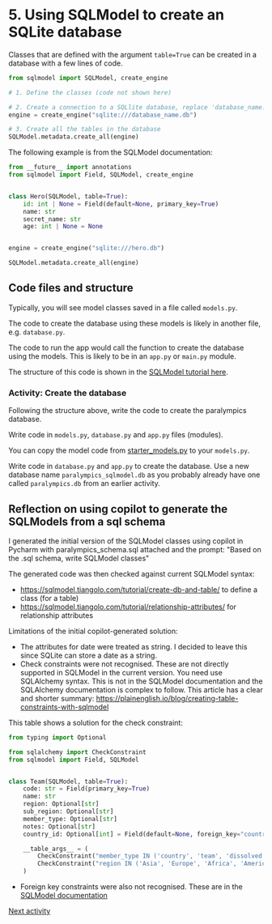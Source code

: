 # 5. Using SQLModel to create an SQLite database

Classes that are defined with the argument `table=True` can be created in a database with a few lines of code.

```python
from sqlmodel import SQLModel, create_engine

# 1. Define the classes (code not shown here)

# 2. Create a connection to a SQLlite database, replace 'database_name.db' with path to the database and its name
engine = create_engine("sqlite:///database_name.db")

# 3. Create all the tables in the database
SQLModel.metadata.create_all(engine)
```

The following example is from the SQLModel documentation:

```python
from __future__ import annotations
from sqlmodel import Field, SQLModel, create_engine


class Hero(SQLModel, table=True):
    id: int | None = Field(default=None, primary_key=True)
    name: str
    secret_name: str
    age: int | None = None


engine = create_engine("sqlite:///hero.db")

SQLModel.metadata.create_all(engine)
```

## Code files and structure

Typically, you will see model classes saved in a file called `models.py`.

The code to create the database using these models is likely in another file, e.g. `database.py`.

The code to run the app would call the function to create the database using the models. This is likely to be in an
`app.py` or `main.py` module.

The structure of this code is shown in
the [SQLModel tutorial here](https://sqlmodel.tiangolo.com/tutorial/code-structure/#single-module-for-models).

### Activity: Create the database

Following the structure above, write the code to create the paralympics database.

Write code in `models.py`, `database.py` and `app.py` files (modules).

You can copy the model code
from [starter_models.py](../../src/activities/starter/starter_models.py) to your `models.py`.

Write code in `database.py` and `app.py` to create the database. Use a new database name `paralympics_sqlmodel.db` as 
you probably already have one called `paralympics.db` from an earlier activity.

## Reflection on using copilot to generate the SQLModels from a sql schema

I generated the initial version of the SQLModel classes using copilot in Pycharm with paralympics_schema.sql attached
and the prompt: "Based on the .sql schema, write SQLModel classes"

The generated code was then checked against current SQLModel syntax:

- https://sqlmodel.tiangolo.com/tutorial/create-db-and-table/ to define a class (for a table)
- https://sqlmodel.tiangolo.com/tutorial/relationship-attributes/ for relationship attributes

Limitations of the initial copilot-generated solution:

- The attributes for date were treated as string. I decided to leave this since SQLite can store a date as a string.
- Check constraints were not recognised. These are not directly supported in SQLModel in the current version.
  You need use SQLAlchemy syntax. This is not in the SQLModel documentation and the SQLAlchemy documentation is complex
  to follow. This article has a clear and shorter summary:
  https://plainenglish.io/blog/creating-table-constraints-with-sqlmodel

This table shows a solution for the check constraint:

```python
from typing import Optional

from sqlalchemy import CheckConstraint
from sqlmodel import Field, SQLModel


class Team(SQLModel, table=True):
    code: str = Field(primary_key=True)
    name: str
    region: Optional[str]
    sub_region: Optional[str]
    member_type: Optional[str]
    notes: Optional[str]
    country_id: Optional[int] = Field(default=None, foreign_key="country.id")

    __table_args__ = (
        CheckConstraint("member_type IN ('country', 'team', 'dissolved', 'construct')"),
        CheckConstraint("region IN ('Asia', 'Europe', 'Africa', 'America', 'Oceania')")
    )
```

- Foreign key constraints were also not recognised. These are in
  the [SQLModel documentation](https://sqlmodel.tiangolo.com/tutorial/relationship-attributes/cascade-delete-relationships/#ondelete-options)

[Next activity](5-06-sqlmodel-add-data.md)